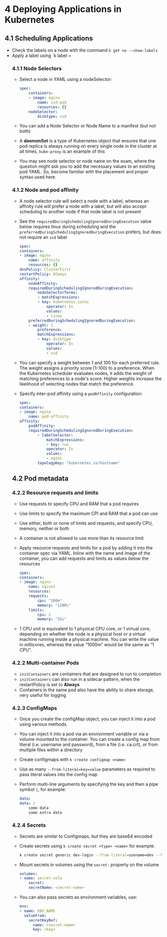 # 4 Deploying Applications in Kubernetes

## 4.1 Scheduling Applications

- Check the labels on a node with the command `k get no -–show-labels`
- Apply a label using `k label <object> <object-name> <label>=<value>

### 4.1.1 Node Selectors

- Select a node in YAML using a nodeSelector:

    ```yaml
    spec:
        containers:
        - image: nginx
            name: ssd-pod
            resources: {}
        nodeSelector:
            disktype: ssd
    ```
- You can add a Node Selector or Node Name to a manifest (but not both)
- A **daemonSet** is a type of Kubernetes object that ensures that one pod replica is always running on every single node in the cluster at all times, `kube-proxy` is an example of this
- You may see node selector or node name on the exam, where the question might ask you to add the necessary values to an existing pod YAML. So, become familiar with the placement and proper syntax used here.

### 4.1.2 Node and pod affinity

- A node selector rule will select a node with a label, whereas an affinity rule will prefer a node with a label, but will also accept scheduling to another node if that node label is not present
- See the `requiredDuringSchedulingIgnoredDuringExecution` value below requires linux during scheduling
and the `preferredDuringSchedulingIgnoredDuringExecution` prefers, but does not require an `ssd` label

    ```yaml
    spec:
    containers:
    - image: nginx
        name: affinity
        resources: {}
    dnsPolicy: ClusterFirst
    restartPolicy: Always
    affinity:
        nodeAffinity:
        requiredDuringSchedulingIgnoredDuringExecution:
            nodeSelectorTerms:
            - matchExpressions:
            - key: kubernetes.io/os
                operator: In
                values:
                - linux
        preferredDuringSchedulingIgnoredDuringExecution:
        - weight: 1
            preference:
            matchExpressions:
            - key: disktype
                operator: In
                values:
                - ssd
    ```
- You can specify a weight between 1 and 100 for each preferred rule. The weight assigns a priority score (1-100) to a preference. When the Kubernetes scheduler evaluates nodes, it adds the weight of matching preferences to a node's score. Higher weights increase the likelihood of selecting nodes that match the preference.

- Specify inter-pod affinity using a `podAffinity` configuration:

    ```yaml
    spec:
    containers:
    - image: nginx
        name: pod-affinity
    affinity:
        podAffinity:
        requiredDuringSchedulingIgnoredDuringExecution:
            - labelSelector:
                matchExpressions:
                - key: run
                operator: In
                values:
                - nginx
            topologyKey: "kubernetes.io/hostname"
    ```

## 4.2 Pod metadata


### 4.2.2 Resource requests and limits

- Use requests to specify CPU and RAM that a pod requires
- Use limits to specify the maximum CPI and RAM that a pod can use
- Use either, both or none of limits and requests, and specify CPU, memory, neither or both
- A container is not allowed to use more than its resource limit
- Apply resource requests and limits for a pod by adding it into the container spec via YAML. Inline with the name and image of the container, you can add requests and limits as values below the resources

    ```yaml
    spec:
    containers:
    - image: nginx
        name: nginx2
        resources:
        requests:
            cpu: "100m"
            memory: "128Mi"
        limits:
            cpu: 2
            memory: "1Gi"
    ```

- 1 CPU unit is equivalent to 1 physical CPU core, or 1 virtual core, depending on whether the node is a physical host or a virtual machine running inside a physical machine. You can write the value in millicores, whereas the value “1000m” would be the same as “1 CPU”.

### 4.2.2 Multi-container Pods

- `initContainers` are containers that are designed to run to completion
- `initContainers` can also run in a sidecar pattern, when the restartPolicy is set to **Always**
- Containers in the same pod also have the ability to share storage, very useful for logging


### 4.2.3 ConfigMaps

- Once you create the configMap object, you can inject it into a pod using various methods.
- You can inject it into a pod via an environment variable or via a volume mounted to the container. You can create a config map from literal (i.e. username and password), from a file (i.e. ca.crt), or from multiple files within a directory
- Create configmaps with `k create configmap <name>`
- Use as many `--from-literal=key=value` parameters as required to pass literal values into the config map
- Perform multi-line arguments by specifying the key and then a pipe symbol `|`, for example:

    ```yaml
    data:
    data: |
        some data
        some extra data
    ```

### 4.2.4 Secrets

- Secrets are similar to Configmaps, but they are base64 encoded
- Create secrets using `k create secret <type> <name>` for example:

    ```bash
    k create secret generic dev-login --from-literal=usename=dev --from-literal=password='S!B\*d$zDsb=' --dry-run=client -o yaml > dev-login.yaml
    ```

- Mount secrets in volumes using the `secret:` property on the volume

    ```yaml
    volumes:
    - name: secret-vole
        secret:
        secretName: <secret-name>
    ```
- You can also pass secrets as environment variables, use:

    ```yaml
    env:
    - name: ENV_NAME
      valueFrom:
        secretKeyRef:
          name: <secret-name>
          key: <key>
    ```